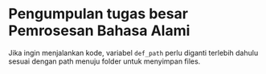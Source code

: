 # Pengumpulan tugas besar Pemrosesan Bahasa Alami

Jika ingin menjalankan kode, variabel `def_path` perlu diganti terlebih dahulu sesuai dengan path menuju folder untuk menyimpan files.
